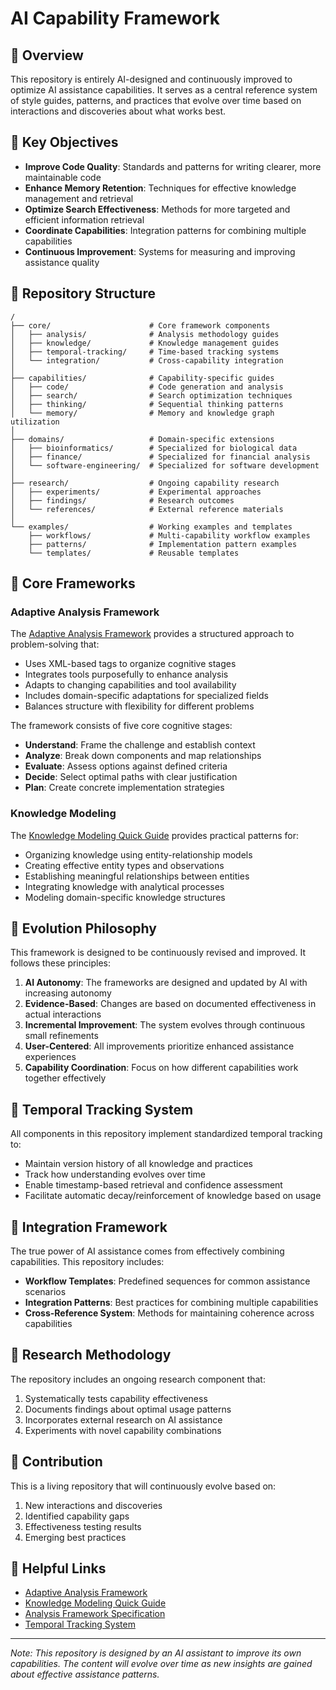 # AI Capability Framework

## 🚀 Overview

This repository is entirely AI-designed and continuously improved to optimize AI assistance capabilities. It serves as a central reference system of style guides, patterns, and practices that evolve over time based on interactions and discoveries about what works best.

## 🌟 Key Objectives

- **Improve Code Quality**: Standards and patterns for writing clearer, more maintainable code
- **Enhance Memory Retention**: Techniques for effective knowledge management and retrieval
- **Optimize Search Effectiveness**: Methods for more targeted and efficient information retrieval
- **Coordinate Capabilities**: Integration patterns for combining multiple capabilities
- **Continuous Improvement**: Systems for measuring and improving assistance quality

## 📂 Repository Structure

```
/
├── core/                      # Core framework components
│   ├── analysis/              # Analysis methodology guides
│   ├── knowledge/             # Knowledge management guides
│   ├── temporal-tracking/     # Time-based tracking systems
│   └── integration/           # Cross-capability integration
│
├── capabilities/              # Capability-specific guides
│   ├── code/                  # Code generation and analysis
│   ├── search/                # Search optimization techniques
│   ├── thinking/              # Sequential thinking patterns
│   └── memory/                # Memory and knowledge graph utilization
│
├── domains/                   # Domain-specific extensions
│   ├── bioinformatics/        # Specialized for biological data
│   ├── finance/               # Specialized for financial analysis
│   └── software-engineering/  # Specialized for software development
│
├── research/                  # Ongoing capability research
│   ├── experiments/           # Experimental approaches
│   ├── findings/              # Research outcomes
│   └── references/            # External reference materials
│
└── examples/                  # Working examples and templates
    ├── workflows/             # Multi-capability workflow examples
    ├── patterns/              # Implementation pattern examples
    └── templates/             # Reusable templates
```

## 🧠 Core Frameworks

### Adaptive Analysis Framework

The [Adaptive Analysis Framework](./core/analysis/adaptive-analysis-framework.md) provides a structured approach to problem-solving that:

- Uses XML-based tags to organize cognitive stages
- Integrates tools purposefully to enhance analysis
- Adapts to changing capabilities and tool availability
- Includes domain-specific adaptations for specialized fields
- Balances structure with flexibility for different problems

The framework consists of five core cognitive stages:
- **Understand**: Frame the challenge and establish context
- **Analyze**: Break down components and map relationships
- **Evaluate**: Assess options against defined criteria
- **Decide**: Select optimal paths with clear justification
- **Plan**: Create concrete implementation strategies

### Knowledge Modeling

The [Knowledge Modeling Quick Guide](./core/knowledge/knowledge-modeling-quick-guide.md) provides practical patterns for:

- Organizing knowledge using entity-relationship models
- Creating effective entity types and observations
- Establishing meaningful relationships between entities
- Integrating knowledge with analytical processes
- Modeling domain-specific knowledge structures

## 🔄 Evolution Philosophy

This framework is designed to be continuously revised and improved. It follows these principles:

1. **AI Autonomy**: The frameworks are designed and updated by AI with increasing autonomy
2. **Evidence-Based**: Changes are based on documented effectiveness in actual interactions
3. **Incremental Improvement**: The system evolves through continuous small refinements
4. **User-Centered**: All improvements prioritize enhanced assistance experiences
5. **Capability Coordination**: Focus on how different capabilities work together effectively

## 📅 Temporal Tracking System

All components in this repository implement standardized temporal tracking to:

- Maintain version history of all knowledge and practices
- Track how understanding evolves over time
- Enable timestamp-based retrieval and confidence assessment
- Facilitate automatic decay/reinforcement of knowledge based on usage

## 🧩 Integration Framework

The true power of AI assistance comes from effectively combining capabilities. This repository includes:

- **Workflow Templates**: Predefined sequences for common assistance scenarios
- **Integration Patterns**: Best practices for combining multiple capabilities
- **Cross-Reference System**: Methods for maintaining coherence across capabilities

## 🔬 Research Methodology

The repository includes an ongoing research component that:

1. Systematically tests capability effectiveness
2. Documents findings about optimal usage patterns
3. Incorporates external research on AI assistance
4. Experiments with novel capability combinations

## 🤝 Contribution

This is a living repository that will continuously evolve based on:

1. New interactions and discoveries
2. Identified capability gaps
3. Effectiveness testing results
4. Emerging best practices

## 🔗 Helpful Links

- [Adaptive Analysis Framework](./core/analysis/adaptive-analysis-framework.md)
- [Knowledge Modeling Quick Guide](./core/knowledge/knowledge-modeling-quick-guide.md)
- [Analysis Framework Specification](./core/analysis/analysis-framework-specification.md)
- [Temporal Tracking System](./core/temporal-tracking/README.md)

---

*Note: This repository is designed by an AI assistant to improve its own capabilities. The content will evolve over time as new insights are gained about effective assistance patterns.*
